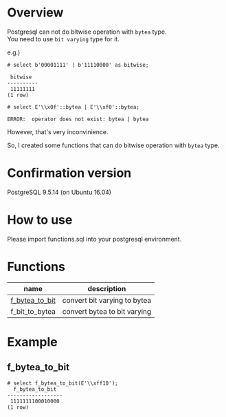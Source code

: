 # Overview
Postgresql can not do bitwise operation with `bytea` type.  
You need to use `bit varying` type for it.  
  
e.g.)  
```
# select b'00001111' | b'11110000' as bitwise;

 bitwise
----------
 11111111
(1 row)

# select E'\\x0f'::bytea | E'\\xf0'::bytea;

ERROR:  operator does not exist: bytea | bytea

```
  
However, that's very inconvinience.  
  
So, I created some functions that can do bitwise operation with `bytea` type.  
  
# Confirmation version
PostgreSQL 9.5.14 (on Ubuntu 16.04)  
  
# How to use
Please import functions.sql into your postgresql environment.  
  
# Functions
|  name |  description  |
| ---- | ---- |
|  [f_bytea_to_bit](#f_bytea_to_bit)  |  convert bit varying to bytea |
|  f_bit_to_bytea  |  convert bytea to bit varying |

# Example
## f_bytea_to_bit
```
# select f_bytea_to_bit(E'\\xff10');
  f_bytea_to_bit
------------------
 1111111100010000
(1 row)
```
